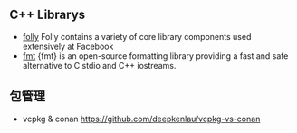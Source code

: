 ## C++ Librarys
* [folly](https://github.com/facebook/folly) Folly contains a variety of core library components used extensively at Facebook
* [fmt](https://github.com/fmtlib/fmt) {fmt} is an open-source formatting library providing a fast and safe alternative to C stdio and C++ iostreams.
## 包管理
* vcpkg & conan  https://github.com/deepkenlau/vcpkg-vs-conan
